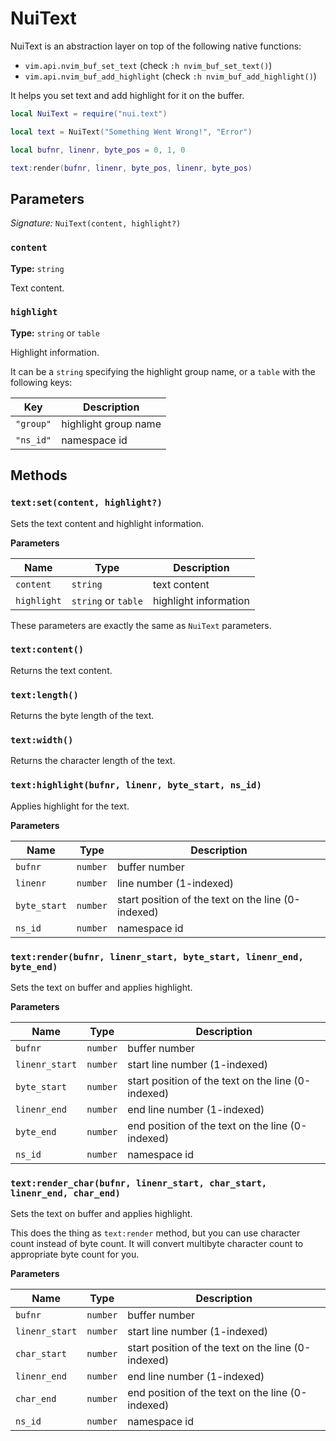 # NuiText

NuiText is an abstraction layer on top of the following native functions:

- `vim.api.nvim_buf_set_text` (check `:h nvim_buf_set_text()`)
- `vim.api.nvim_buf_add_highlight` (check `:h nvim_buf_add_highlight()`)

It helps you set text and add highlight for it on the buffer.

```lua
local NuiText = require("nui.text")

local text = NuiText("Something Went Wrong!", "Error")

local bufnr, linenr, byte_pos = 0, 1, 0

text:render(bufnr, linenr, byte_pos, linenr, byte_pos)
```

## Parameters

_Signature:_ `NuiText(content, highlight?)`

### `content`

**Type:** `string`

Text content.

### `highlight`

**Type:** `string` or `table`

Highlight information.

It can be a `string` specifying the highlight group name,
or a `table` with the following keys:

| Key       | Description          |
| --------- | -------------------- |
| `"group"` | highlight group name |
| `"ns_id"` | namespace id         |

## Methods

### `text:set(content, highlight?)`

Sets the text content and highlight information.

**Parameters**

| Name        | Type                | Description           |
| ----------- | ------------------- | --------------------- |
| `content`   | `string`            | text content          |
| `highlight` | `string` or `table` | highlight information |

These parameters are exactly the same as `NuiText` parameters.

### `text:content()`

Returns the text content.

### `text:length()`

Returns the byte length of the text.

### `text:width()`

Returns the character length of the text.

### `text:highlight(bufnr, linenr, byte_start, ns_id)`

Applies highlight for the text.

**Parameters**

| Name         | Type     | Description                                        |
| ------------ | -------- | -------------------------------------------------- |
| `bufnr`      | `number` | buffer number                                      |
| `linenr`     | `number` | line number (1-indexed)                            |
| `byte_start` | `number` | start position of the text on the line (0-indexed) |
| `ns_id`      | `number` | namespace id                                       |

### `text:render(bufnr, linenr_start, byte_start, linenr_end, byte_end)`

Sets the text on buffer and applies highlight.

**Parameters**

| Name           | Type     | Description                                        |
| -------------- | -------- | -------------------------------------------------- |
| `bufnr`        | `number` | buffer number                                      |
| `linenr_start` | `number` | start line number (1-indexed)                      |
| `byte_start`   | `number` | start position of the text on the line (0-indexed) |
| `linenr_end`   | `number` | end line number (1-indexed)                        |
| `byte_end`     | `number` | end position of the text on the line (0-indexed)   |
| `ns_id`        | `number` | namespace id                                       |

### `text:render_char(bufnr, linenr_start, char_start, linenr_end, char_end)`

Sets the text on buffer and applies highlight.

This does the thing as `text:render` method, but you can use character count
instead of byte count. It will convert multibyte character count to appropriate
byte count for you.

**Parameters**

| Name           | Type     | Description                                        |
| -------------- | -------- | -------------------------------------------------- |
| `bufnr`        | `number` | buffer number                                      |
| `linenr_start` | `number` | start line number (1-indexed)                      |
| `char_start`   | `number` | start position of the text on the line (0-indexed) |
| `linenr_end`   | `number` | end line number (1-indexed)                        |
| `char_end`     | `number` | end position of the text on the line (0-indexed)   |
| `ns_id`        | `number` | namespace id                                       |
